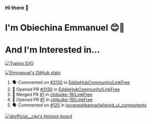### Hi there 👋
# I'm Obiechina Emmanuel 😊🚀
# And I'm Interested in...
[![Typing SVG](https://readme-typing-svg.herokuapp.com?font=Sherif&size=40&pause=900&color=305042&center=true&vCenter=true&width=1000&height=100&lines=DevOps;Technical+Writing;Teaching+kids+tech)](https://git.io/typing-svg)
<!-- 
- 💼 I’m currently working as a Software Developer Intern at NITDA Unilag.
- 🌱 I’m currently learning AWS
- 👯 I’m looking to collaborate on Open source projects
- 📫 How to reach me: Drop a mail to emmanuelobiechina8@gmail.com -->
<!-- - ⚡ Checkout my portfolio: [My_portfolio](https://www.my-portfolio.netlify.app) -->
<!--
**chibuike-19/chibuike-19** is a ✨ _special_ ✨ repository because its `README.md` (this file) appears on your GitHub profile.

Here are some ideas to get you started

- 🔭 I’m currently working on ...
- 🌱 I’m currently learning ...
- 👯 I’m looking to collaborate on ..
- 🤔 I’m looking for help with ...
- 💬 Ask me about ...
- 📫 How to reach me: ..
- 😄 Pronouns: ...
- ⚡ Fun fact: ...
-->
[![Emmanuel's GitHub stats](https://github-readme-stats.vercel.app/api?username=Chibuike-19&hide=stars&show_icons=true&theme=radical)](https://github.com/anuraghazra/github-readme-stats)
<!--START_SECTION:activity-->
1. 🗣 Commented on [#3130](https://github.com/EddieHubCommunity/LinkFree/issues/3130) in [EddieHubCommunity/LinkFree](https://github.com/EddieHubCommunity/LinkFree)
2. 💪 Opened PR [#3130](https://github.com/EddieHubCommunity/LinkFree/pull/3130) in [EddieHubCommunity/LinkFree](https://github.com/EddieHubCommunity/LinkFree)
3. 🎉 Merged PR [#1](https://github.com/chibuike-19/LinkFree/pull/1) in [chibuike-19/LinkFree](https://github.com/chibuike-19/LinkFree)
4. 💪 Opened PR [#1](https://github.com/chibuike-19/LinkFree/pull/1) in [chibuike-19/LinkFree](https://github.com/chibuike-19/LinkFree)
5. 🗣 Commented on [#125](https://github.com/jsvigneshkanna/tailwind_ui_components/issues/125) in [jsvigneshkanna/tailwind_ui_components](https://github.com/jsvigneshkanna/tailwind_ui_components)
<!--END_SECTION:activity-->
<!--[![Top Langs](https://github-readme-stats.vercel.app/api/top-langs/?username=Chibuike-19&layout=compact)](https://github.com/anuraghazra/github-readme-stats)-->
[![@official__ceo's Holopin board](https://holopin.io/api/user/board?user=official__ceo)](https://holopin.io/@official__ceo)




